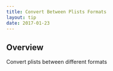 ```yaml
---
title: Convert Between Plists Formats
layout: tip
date: 2017-01-23
---
```


## Overview

Convert plists between different formats 
